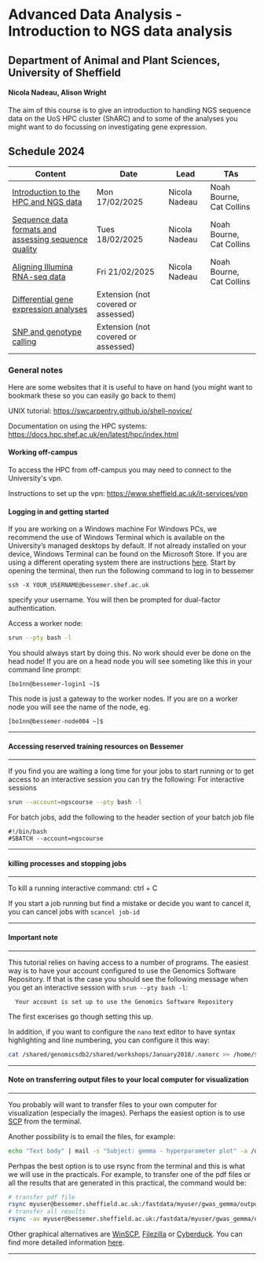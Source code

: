 # Advanced Data Analysis - Introduction to NGS data analysis
## Department of Animal and Plant Sciences, University of Sheffield
#### Nicola Nadeau, Alison Wright

The aim of this course is to give an introduction to handling NGS sequence data on the UoS HPC cluster (ShARC) and to some of the analyses you might want to do focussing on investigating gene expression.


## Schedule 2024

| Content | Date | Lead | TAs |
| ------- | ---- | ---- | --- |
| [Introduction to the HPC and NGS data](https://github.com/njnadeau/NGScourse/blob/master/day1am.md) | Mon 17/02/2025 | Nicola Nadeau | Noah Bourne, Cat Collins |
| [Sequence data formats and assessing sequence quality](https://github.com/njnadeau/NGScourse/blob/master/day1lateam.md) | Tues 18/02/2025 | Nicola Nadeau | Noah Bourne, Cat Collins |
| [Aligning Illumina RNA-seq data](https://github.com/njnadeau/APS-NGS-day1-PM/blob/patch-2/README.md) | Fri 21/02/2025  | Nicola Nadeau | Noah Bourne, Cat Collins |
| [Differential gene expression analyses](https://github.com/alielw/APS-NGS-day2-PM/blob/master/README.md) | Extension (not covered or assessed)  | |  |
| [SNP and genotype calling](https://helenhip.github.io/SNP-and-genotype-calling/) | Extension (not covered or assessed) | 


### General notes
Here are some websites that it is useful to have on hand (you might want to bookmark these so you can easily go back to them)

UNIX tutorial: https://swcarpentry.github.io/shell-novice/

Documentation on using the HPC systems: https://docs.hpc.shef.ac.uk/en/latest/hpc/index.html

#### Working off-campus
To access the HPC from off-campus you may need to connect to the University's vpn. 

Instructions to set up the vpn: https://www.sheffield.ac.uk/it-services/vpn

#### Logging in and getting started
If you are working on a Windows machine For Windows PCs, we recommend the use of Windows Terminal which is available on the University’s managed desktops by default. If not already installed on your device, Windows Terminal can be found on the Microsoft Store. If you are using a different operating system there are instructions [here](https://docs.hpc.shef.ac.uk/en/latest/hpc/connecting.html#suggested-ssh-clients&gsc.tab=0). Start by opening the terminal, then run the following command to log in to bessemer
```
ssh -X YOUR_USERNAME@bessemer.shef.ac.uk
```
specify your username. You will then be prompted for dual-factor authentication.

Access a worker node:
```bash
srun --pty bash -l
```
You should always start by doing this. No work should ever be done on the head node! If you are on a head node you will see someting like this in your command line prompt:
```
[bo1nn@bessemer-login1 ~]$
```
This node is just a gateway to the worker nodes. If you are on a worker node you will see the name of the node, eg.
```
[bo1nn@bessemer-node004 ~]$
```
***
#### Accessing reserved training resources on Bessemer
***
If you find you are waiting a long time for your jobs to start running or to get access to an interactive session you can try the following:
For interactive sessions
```bash
srun --account=ngscourse --pty bash -l
```
For batch jobs, add the following to the header section of your batch job file
```
#!/bin/bash
#SBATCH --account=ngscourse
```
***
#### killing processes and stopping jobs
***
To kill a running interactive command: ctrl + C

If you start a job running but find a mistake or decide you want to cancel it, you can cancel jobs with ```scancel job-id```
***
#### Important note
***
This tutorial relies on having access to a number of programs. The easiest way is to have your account configured to use the Genomics Software Repository. If that is the case you should see the following message when you get an interactive session with ```srun --pty bash -l```:
```
  Your account is set up to use the Genomics Software Repository
```
The first excerises go though setting this up.

In addition, if you want to configure the ```nano``` text editor to have syntax highlighting and line numbering, you can configure it this way:
```bash
cat /shared/genomicsdb2/shared/workshops/January2018/.nanorc >> /home/$USER/.nanorc
```
***
#### Note on transferring output files to your local computer for visualization
***
You probably will want to transfer files to your own computer for visualization (especially the images). Perhaps the easiest option is to use [SCP](https://docs.hpc.shef.ac.uk/en/latest/hpc/transferring-files.html) from the terminal.

Another possibility is to email the files, for example:
```bash
echo "Text body" | mail -s "Subject: gemma - hyperparameter plot" -a /data/myuser/gwas_gemma/output/hyperparameters.pdf your@email
```

Perhpas the best option is to use rsync from the terminal and this is what we will use in the practicals. For example, to transfer one of the pdf files or all the results that are generated in this practical, the command would be: 
```bash
# transfer pdf file
rsync myuser@bessemer.sheffield.ac.uk:/fastdata/myuser/gwas_gemma/output/hyperparameters.pdf ./
# transfer all results
rsync -av myuser@bessemer.sheffield.ac.uk:/fastdata/myuser/gwas_gemma/output ./
```

Other graphical alternatives are [WinSCP](http://dsavas.staff.shef.ac.uk/software/xconnect/winscp.html), [Filezilla](https://filezilla-project.org/) or [Cyberduck](http://www.macupdate.com/app/mac/8392/cyberduck). You can find more detailed information [here](https://www.sheffield.ac.uk/it-services/research/hpc/using/access).

***

